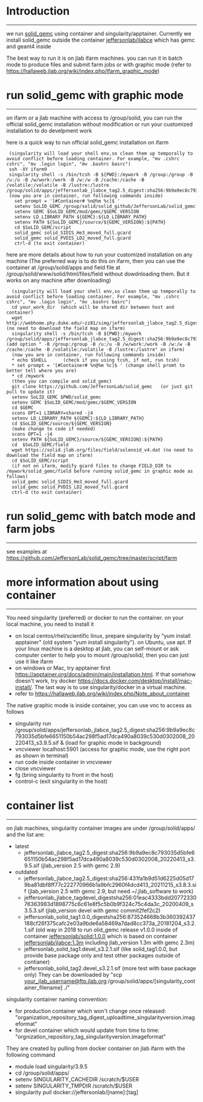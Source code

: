 # Introduction
--------------------
we run [solid_gemc](https://github.com/JeffersonLab/solid_gemc) using container and singularity/apptainer. Currently we install solid_gemc outside the container  [jeffersonlab/jlabce](https://hub.docker.com/r/jeffersonlab/jlabce/tags/) which has gemc and geant4 inside

The best way to run it is on jlab ifarm machines. you can run it in batch mode to produce files and submit farm jobs or with graphic mode (refer to  https://hallaweb.jlab.org/wiki/index.php/Ifarm_graphic_mode)

# run solid_gemc with graphic mode 
--------------------
on ifarm or a jlab machine with access to /group/solid, you can run the official solid_gemc installation without modification or run your customized installation to do develpment work

here is a quick way to run official solid_gemc installation on ifarm
```
 (singularity will load your shell env,so clean them up temporally to avoid conflict before loading container. For example, "mv .cshrc cshrc", "mv .login login", "mv .bashrc basrc")
 ssh -XY ifarm9
 singularity shell -s /bin/tcsh -B ${PWD}:/mywork -B /group:/group -B /u:/u -B /w/work:/work -B /w:/w -B /cache:/cache -B /volatile:/volatile -B /lustre:/lustre /group/solid/apps/jeffersonlab_jlabce_tag2.5_digest:sha256:9b9a9ec8c793035d5bfe6651150b54ac298f5ad17dca490a8039c530d0302008_20220413_s3.9.5.sif
 (now you are in container, run following commands inside)
   set prompt = '[#Container# %n@%m %c]$ '
   setenv SoLID_GEMC /group/solid/solid_github/JeffersonLab/solid_gemc
   setenv GEMC $SoLID_GEMC/mod/gemc/$GEMC_VERSION
   setenv LD_LIBRARY_PATH ${GEMC}:${LD_LIBRARY_PATH}
   setenv PATH ${SoLID_GEMC}/source/${GEMC_VERSION}:${PATH}
   cd $SoLID_GEMC/script
   solid_gemc solid_SIDIS_He3_moved_full.gcard
   solid_gemc solid_PVDIS_LD2_moved_full.gcard
   ctrl-d (to exit container)
```

here are more details about how to run your customized installation on any machine
(The preferred way is to do this on ifarm, then you can use the container at /group/solid/apps and field file at /group/solid/www/solid/html/files/field without dowdnloading them. But it works on any machine after downloading)

```  
  (singularity will load your shell env,so clean them up temporally to avoid conflict before loading container. For example, "mv .cshrc cshrc", "mv .login login", "mv .bashrc basrc")
  cd your_work_dir  (which will be shared dir between host and container)
  wget http://webhome.phy.duke.edu/~zz81/simg/jeffersonlab_jlabce_tag2.5_digest:sha256:9b9a9ec8c793035d5bfe6651150b54ac298f5ad17dca490a8039c530d0302008_20220413_s3.9.5.sif (no need to download the field map on ifarm)  
  singularity shell -s /bin/tcsh -B ${PWD}:/mywork /group/solid/apps/jeffersonlab_jlabce_tag2.5_digest:sha256:9b9a9ec8c793035d5bfe6651150b54ac298f5ad17dca490a8039c530d0302008_20220413_s3.9.5.sif  (add option " -B /group:/group -B /u:/u -B /w/work:/work -B /w:/w -B /cache:/cache -B /volatile:/volatile -B /lustre:/lustre" on ifarm)
  (now you are in container, run following commands inside)
  * echo $SHELL      (check if you using tcsh, if not, run tcsh)
  * set prompt = '[#Container# %n@%m %c]$ ' (change shell promt to better tell where you are)
  * cd /mywork
  (then you can compile and solid_gemc)
  git clone https://github.com/JeffersonLab/solid_gemc   (or just git pull to update it)
  setenv SoLID_GEMC $PWD/solid_gemc
  setenv GEMC $SoLID_GEMC/mod/gemc/$GEMC_VERSION
  cd $GEMC
  scons OPT=1 LIBRARY=shared -j4
  setenv LD_LIBRARY_PATH ${GEMC}:${LD_LIBRARY_PATH}
  cd $SoLID_GEMC/source/${GEMC_VERSION}
  (make change to code if needed)
  scons OPT=1 -j4
  setenv PATH ${SoLID_GEMC}/source/${GEMC_VERSION}:${PATH}
  cd  $SoLID_GEMC/field
  wget https://solid.jlab.org/files/field/solenoid_v4.dat (no need to download the field map on ifarm)
  cd $SoLID_GEMC/script
  (if not on ifarm, modify gcard files to change FIELD_DIR to /mywork/solid_gemc/field before running solid_gemc in graphic mode as follows)
  solid_gemc solid_SIDIS_He3_moved_full.gcard
  solid_gemc solid_PVDIS_LD2_moved_full.gcard
  ctrl-d (to exit container)
```

# run solid_gemc with batch mode and farm jobs
--------------------
see examples at https://github.com/JeffersonLab/solid_gemc/tree/master/script/farm

# more information about using container 
--------------------

You need singularity (preferred) or docker to run the container. on your local machine, you need to install it 
* on local centos/rhel/scientific linux, prepare singularity by "yum install apptainer" (old system "yum install singularity"). on Ubuntu, use apt. If your linux machine is a desktop at jlab, you can self-mount or ask computer center to help you to mount /group/solid/, then you can just use it like ifarm
* on windows or Mac, try apptainer first https://apptainer.org/docs/admin/main/installation.html. If that somehow doesn't work, try docker https://docs.docker.com/desktop/install/mac-install/. The last way is to use singularity/docker in a virtual machine.
* refer to https://hallaweb.jlab.org/wiki/index.php/Note_about_container

The native graphic mode is inside container, you can use vnc to access as follows
  * singularity run /group/solid/apps/jeffersonlab_jlabce_tag2.5_digest:sha256:9b9a9ec8c793035d5bfe6651150b54ac298f5ad17dca490a8039c530d0302008_20220413_s3.9.5.sif &   (load for graphic mode in background)
  * vncviewer localhost:5901  (access for graphic mode, use the right port as shown in terminal)
  * run code inside container in vncviewer
  * close vncviewer
  * fg          (bring singularity to front in the host)
  * control-c   (exit singularity in the host)

# container list
--------------------

on jlab machines, singularity container images are under /group/solid/apps/ and the list are:
* latest
  * jeffersonlab_jlabce_tag2.5_digest:sha256:9b9a9ec8c793035d5bfe6651150b54ac298f5ad17dca490a8039c530d0302008_20220413_s3.9.5.sif (jlab_version 2.5 with gemc 2.9)
* outdated
  * jeffersonlab_jlabce_tag2.5_digest:sha256:431fa1b9d51d6225d05d179ba81dbf8ff77c222770966b1a9bfc2960f4dcd413_20211215_s3.8.3.sif (jlab_version 2.5 with gemc 2.9, but need ~/.jlab_software to work)
  * jeffersonlab_jlabce_tagdevel_digestsha256:01eac4333bdd2077233076363983d1898775c6c61e8f5c5b0b9f324c75c4da3c_20200409_s3.5.3.sif (jlab_version devel with gemc commit2fef2c2)
  * jeffersonlab_solid_tag1.0.0_digestsha256:873524668b3b360392437188cf26f375cafc2e03a9bde6a58469a7dad8cc373a_20181204_s3.2.1.sif (old way in 2018 to run olid_gemc release v1.0.0 inside of container [jeffersonlab/solid:1.0.0](https://hub.docker.com/r/jeffersonlab/solid/tags/1.0.0)
which is based on container [jeffersonlab/jlabce:1.3m](https://hub.docker.com/r/jeffersonlab/jlabce/tags/1.3m) including jlab_version 1.3m with gemc 2.3m)
  * jeffersonlab_solid_tag1.devel_s3.2.1.sif (like solid_tag1.0.0, but provide base package only and test other packages outside of contianer)
  * jeffersonlab_solid_tag2.devel_s3.2.1.sif (more test with base package only)
They can be downloaded by "scp your_jlab_username@ftp.jlab.org:/group/solid/apps/[singularity_container_filename] ./"

singularity container naming convention:
* for production container which won't change once released: "organization_repository_tag_digest_uploadtime_singularityversion.imageformat"
* for devel container which would update from time to time: 
"orgnization_repository_tag_singularityversion.imageformat"

They are created by pulling from docker container on jlab ifarm with the following command
* module load singularity/3.9.5
* cd /group/solid/apps/
* setenv SINGULARITY_CACHEDIR /scratch/$USER
* setenv SINGULARITY_TMPDIR /scratch/$USER
* singularity pull docker://jeffersonlab/[name]:[tag]
